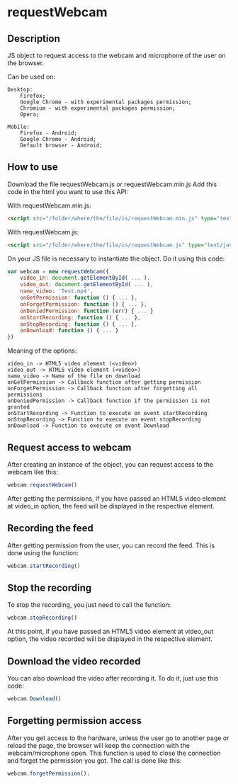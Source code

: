 # requestWebcam

## Description

JS object to request access to the webcam and microphone of the user on the browser.

Can be used on:
    
    Desktop:
        Firefox;
        Google Chrome - with experimental packages permission;
        Chromium - with experimental packages permission;
        Opera;

    Mobile:
        Firefox - Android;
        Google Chrome - Android;
        Default browser - Android;
        
## How to use

Download the file requestWebcam.js or requestWebcam.min.js
Add this code in the html you want to use this API:
    
With requestWebcam.min.js:

```html
<script src="/folder/where/the/file/is/requestWebcam.min.js" type="text/javascript"></script>
```
    
With requestWebcam.js:

```html
<script src="/folder/where/the/file/is/requestWebcam.js" type="text/javascript"></script>
```
        
On your JS file is necessary to instantiate the object. Do it using this code:

```JavaScript
var webcam = new requestWebcam({
    video_in: document.getElementById( ... ),
    video_out: document.getElementById( ... ),
    name_video: 'Test.mp4',
    onGetPermission: function () { ... },
    onForgetPermission: function () { ... },
    onDeniedPermission: function (err) { ... }
    onStartRecording: function () { ... },
    onStopRecording: function () { ... },
    onDownload: function () { ... }
})
```
Meaning of the options:

    video_in -> HTML5 video element (<video>)
    video_out -> HTML5 video element (<video>)
    name_video -> Name of the file on download
    onGetPermission -> Callback function after getting permission
    onForgetPermission -> Callback function after forgetting all permissions
    onDeniedPermission -> Callback function if the permission is not granted
    onStartRecording -> Function to execute on event startRecording
    onStopRecording -> Function to execute on event stopRecording
    onDownload -> Function to execute on event Download

## Request access to webcam

After creating an instance of the object, you can request access to the webcam like this:

```JavaScript
webcam.requestWebcam()
```

After getting the permissions, if you have passed an HTML5 video element at video_in option, the feed will be displayed in the respective element.
    
## Recording the feed

After getting permission from the user, you can record the feed. This is done using the function:

```JavaScript
webcam.startRecording()
```
## Stop the recording

To stop the recording, you just need to call the function:

```JavaScript
webcam.stopRecording()
```

At this point, if you have passed an HTML5 video element at video_out option, the video recorded will be displayed in the respective element.

## Download the video recorded

You can also download the video after recording it. To do it, just use this code:

```JavaScript
webcam.Download()
```

## Forgetting permission access

After you get access to the hardware, unless the user go to another page or reload the page, the browser will keep the connection with the webcam/microphone open. This function is used to close the connection and forget the permission you got. The call is done like this:

```JavaScript
webcam.forgetPermission();
```
